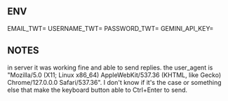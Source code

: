 ## ENV
EMAIL_TWT=
USERNAME_TWT=
PASSWORD_TWT=
GEMINI_API_KEY=

## NOTES
in server it was working fine and able to send replies. the user_agent is "Mozilla/5.0 (X11; Linux x86_64) AppleWebKit/537.36 (KHTML, like Gecko) Chrome/127.0.0.0 Safari/537.36". I don't know if it's the case or something else that make the keyboard button able to Ctrl+Enter to send.